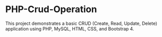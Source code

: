 # PHP-Crud-Operation
This project demonstrates a basic CRUD (Create, Read, Update, Delete) application using PHP, MySQL, HTML, CSS, and Bootstrap 4.
